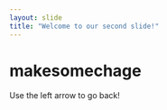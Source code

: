 ```yaml
---
layout: slide
title: "Welcome to our second slide!"
---
```

# makesomechage
Use the left arrow to go back!
